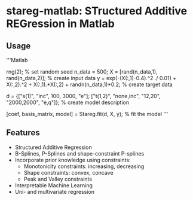 # stareg-matlab: STructured  Additive REGression in Matlab


## Usage

'''Matlab

rng(2); % set random seed
n_data = 500; 
X = [rand(n_data,1), rand(n_data,2)]; % create input data
y = exp(-(X(:,1)-0.4).^2 ./ 0.01) + X(:,2).^2 + X(:,1).*X(:,2) + randn(n_data,1)*0.2; % create target data


d = {["s(1)", "inc", 100, 3000, "e"]; 
     ["t(1,2)", "none,inc", "12,20", "2000,2000", "e,q"]}; % create model description
     
[coef, basis_matrix, model] = Stareg.fit(d, X, y); % fit the model
'''

## Features
- Structured Additive Regression
- B-Splines, P-Splines and shape-constraint P-splines
- Incorporate prior knowledge using constraints:
  - Monotonicity constraints: increasing, decreasing
  - Shape constraints: convex, concave
  - Peak and Valley constraints
- Interpretable Machine Learning
- Uni- and multivariate regression


